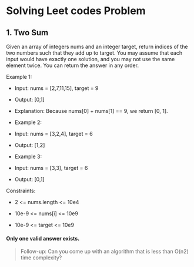 # Solving Leet codes Problem 
## 1. Two Sum
Given an array of integers nums and an integer target, return indices of the two numbers such that they add up to target.
You may assume that each input would have exactly one solution, and you may not use the same element twice.
You can return the answer in any order.


Example 1:

- Input: nums = [2,7,11,15], target = 9

- Output: [0,1]

- Explanation: Because nums[0] + nums[1] == 9, we return [0, 1].


- Example 2:

- Input: nums = [3,2,4], target = 6

- Output: [1,2]

- Example 3:

- Input: nums = [3,3], target = 6

- Output: [0,1]


Constraints:

- 2 <= nums.length <= 10e4

- 10e-9 <= nums[i] <= 10e9

- 10e-9 <= target <= 10e9
#### Only one valid answer exists.
 

> Follow-up: Can you come up with an algorithm that is less than O(n2) time complexity?

